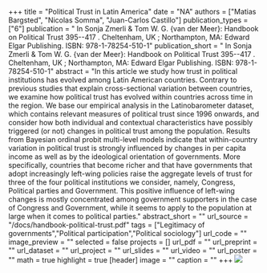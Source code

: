 +++
title = "Political Trust in Latin America"
date = "NA"
authors = ["Matias Bargsted", "Nicolas Somma", "Juan-Carlos Castillo"]
publication_types = ["6"]
publication = " In Sonja Zmerli & Tom W. G. {van der Meer}: Handbook on Political Trust 395--417 . Cheltenham, UK ; Northampton, MA: Edward Elgar Publishing. ISBN: 978-1-78254-510-1"
publication_short = " In Sonja Zmerli & Tom W. G. {van der Meer}: Handbook on Political Trust 395--417 . Cheltenham, UK ; Northampton, MA: Edward Elgar Publishing. ISBN: 978-1-78254-510-1"
abstract = "In this article we study how trust in political institutions has evolved among Latin American countries. Contrary to previous studies that explain cross-sectional variation between countries, we examine how political trust has evolved within countries across time in the region. We base our empirical analysis in the Latinobarometer dataset, which contains relevant measures of political trust since 1996 onwards, and consider how both individual and contextual characteristics have possibly triggered (or not) changes in political trust among the population. Results from Bayesian ordinal probit multi-level models indicate that within-country variation in political trust is strongly influenced by changes in per capita income as well as by the ideological orientation of governments. More specifically, countries that become richer and that have governments that adopt increasingly left-wing policies raise the aggregate levels of trust for three of the four political institutions we consider, namely, Congress, Political parties and Government. This positive influence of left-wing changes is mostly concentrated among government supporters in the case of Congress and Government, while it seems to apply to the population at large when it comes to political parties."
abstract_short = ""
url_source = "/docs/handbook-political-trust.pdf"
tags = ["Legitimacy of governments","Political participation","Political sociology"]
url_code = ""
image_preview = ""
selected = false
projects = []
url_pdf = ""
url_preprint = ""
url_dataset = ""
url_project = ""
url_slides = ""
url_video = ""
url_poster = ""
math = true
highlight = true
[header]
image = ""
caption = ""
+++
![](https://www.e-elgar.com/shop/media/catalog/product/cache/01c740ac49768798d3ac9bd0cdac340f/9/7/9781782545101.jpg)
